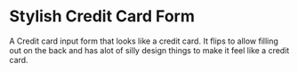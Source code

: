 # Stylish Credit Card Form

A Credit card input form that looks like a credit card. It flips to allow filling out on the back and has alot of silly design things to make it feel like a credit card.
